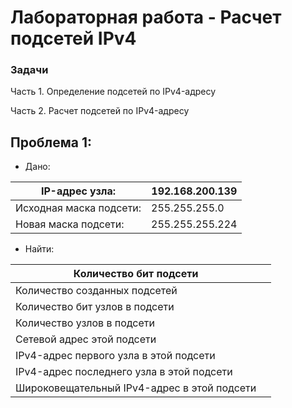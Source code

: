 # Лабораторная работа - Расчет подсетей IPv4 

### Задачи

Часть 1. Определение подсетей по IPv4-адресу

Часть 2. Расчет подсетей по IPv4-адресу

## Проблема 1:

* Дано:

|IP-адрес узла:    | 192.168.200.139 |
|------------------|-----------------------|
|Исходная маска подсети: | 255.255.255.0  |
|Новая маска подсети:    | 255.255.255.224 |

* Найти:

|Количество бит подсети                      |   |
|----------------------------------|-----------------------|
|Количество созданных подсетей               |   |
|Количество бит узлов в подсети              |   |
|Количество узлов в подсети                  |   |
|Сетевой адрес этой подсети                  |   |
|IPv4-адрес первого узла в этой подсети      |   |
|IPv4-адрес последнего узла в этой подсети   |   |
|Широковещательный IPv4-адрес в этой подсети |   |
